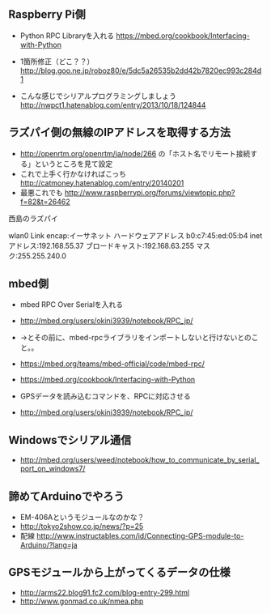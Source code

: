 ## Raspberry Pi側

* Python RPC Libraryを入れる https://mbed.org/cookbook/Interfacing-with-Python

* 1箇所修正（どこ？？） http://blog.goo.ne.jp/roboz80/e/5dc5a26535b2dd42b7820ec993c284d1

* こんな感じでシリアルプログラミングしましょう http://nwpct1.hatenablog.com/entry/2013/10/18/124844

## ラズパイ側の無線のIPアドレスを取得する方法

* http://openrtm.org/openrtm/ja/node/266 の「ホスト名でリモート接続する」というところを見て設定
* これで上手く行かなければこっち http://catmoney.hatenablog.com/entry/20140201
* 最悪これでも http://www.raspberrypi.org/forums/viewtopic.php?f=82&t=26462

西島のラズパイ

wlan0     Link encap:イーサネット  ハードウェアアドレス b0:c7:45:ed:05:b4 
          inetアドレス:192.168.55.37 ブロードキャスト:192.168.63.255  マスク:255.255.240.0

## mbed側

* mbed RPC Over Serialを入れる
* http://mbed.org/users/okini3939/notebook/RPC_jp/
* →とその前に、mbed-rpcライブラリをインポートしないと行けないとのこと。。
* https://mbed.org/teams/mbed-official/code/mbed-rpc/

* https://mbed.org/cookbook/Interfacing-with-Python

* GPSデータを読み込むコマンドを、RPCに対応させる
* http://mbed.org/users/okini3939/notebook/RPC_jp/

## Windowsでシリアル通信

* http://mbed.org/users/weed/notebook/how_to_communicate_by_serial_port_on_windows7/


## 諦めてArduinoでやろう

* EM-406Aというモジュールなのかな？
* http://tokyo2show.co.jp/news/?p=25
* 配線 http://www.instructables.com/id/Connecting-GPS-module-to-Arduino/?lang=ja


## GPSモジュールから上がってくるデータの仕様

* http://arms22.blog91.fc2.com/blog-entry-299.html
* http://www.gonmad.co.uk/nmea.php
